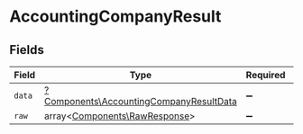 # AccountingCompanyResult


## Fields

| Field                                                                                             | Type                                                                                              | Required                                                                                          | Description                                                                                       |
| ------------------------------------------------------------------------------------------------- | ------------------------------------------------------------------------------------------------- | ------------------------------------------------------------------------------------------------- | ------------------------------------------------------------------------------------------------- |
| `data`                                                                                            | [?Components\AccountingCompanyResultData](../../Models/Components/AccountingCompanyResultData.md) | :heavy_minus_sign:                                                                                | N/A                                                                                               |
| `raw`                                                                                             | array<[Components\RawResponse](../../Models/Components/RawResponse.md)>                           | :heavy_minus_sign:                                                                                | N/A                                                                                               |